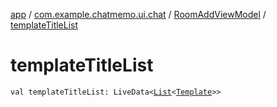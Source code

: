[app](../../index.md) / [com.example.chatmemo.ui.chat](../index.md) / [RoomAddViewModel](index.md) / [templateTitleList](./template-title-list.md)

# templateTitleList

`val templateTitleList: LiveData<`[`List`](https://kotlinlang.org/api/latest/jvm/stdlib/kotlin.collections/-list/index.html)`<`[`Template`](../../com.example.chatmemo.domain.model.entity/-template/index.md)`>>`